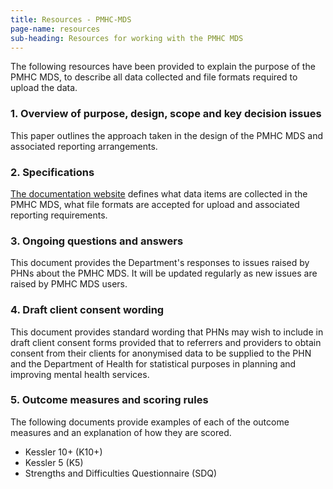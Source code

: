 ```yaml
---
title: Resources - PMHC-MDS
page-name: resources
sub-heading: Resources for working with the PMHC MDS
---
```


The following resources have been provided to explain the purpose of the PMHC
MDS, to describe all data collected and file formats required to upload the
data.

### 1. Overview of purpose, design, scope and key decision issues
This paper outlines the approach taken in the design of the PMHC MDS and
associated reporting arrangements.

### 2. Specifications
[The documentation website](https://docs.pmhc-mds.com/) defines what data items
are collected in the PMHC MDS, what file formats are accepted for upload and
associated reporting requirements.

### 3. Ongoing questions and answers
This document provides the Department's responses to issues raised by PHNs
about the PMHC MDS. It will be updated regularly as new issues are raised by
PMHC MDS users.

### 4. Draft client consent wording
This document provides standard wording that PHNs may wish to include in draft
client consent forms provided that to referrers and providers to obtain consent
from their clients for anonymised data to be supplied to the PHN and the
Department of Health for statistical purposes in planning and improving mental
health services.

### 5. Outcome measures and scoring rules
The following documents provide examples of each of the outcome measures and an
explanation of how they are scored.

* Kessler 10+ (K10+)
* Kessler 5 (K5)
* Strengths and Difficulties Questionnaire (SDQ)
